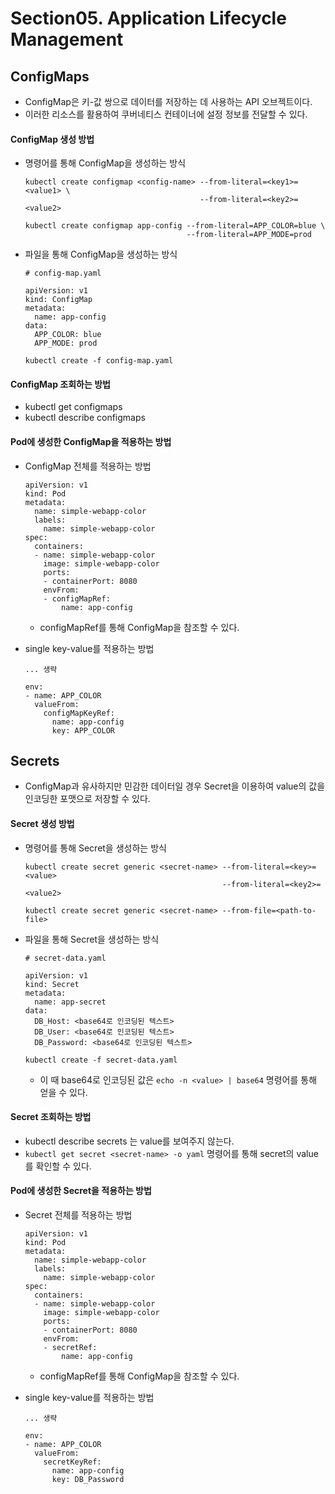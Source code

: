 # Section05. Application Lifecycle Management

## ConfigMaps

- ConfigMap은 키-값 쌍으로 데이터를 저장하는 데 사용하는 API 오브젝트이다. 
- 이러한 리소스를 활용하여 쿠버네티스 컨테이너에 설정 정보를 전달할 수 있다.

#### ConfigMap 생성 방법

- 명령어를 통해 ConfigMap을 생성하는 방식
  ```
  kubectl create configmap <config-name> --from-literal=<key1>=<value1> \
                                         --from-literal=<key2>=<value2>

  kubectl create configmap app-config --from-literal=APP_COLOR=blue \
                                      --from-literal=APP_MODE=prod
  ```
- 파일을 통해 ConfigMap을 생성하는 방식
  ```
  # config-map.yaml

  apiVersion: v1
  kind: ConfigMap
  metadata:
    name: app-config
  data:
    APP_COLOR: blue
    APP_MODE: prod
  ```
  ```
  kubectl create -f config-map.yaml
  ```

#### ConfigMap 조회하는 방법

- kubectl get configmaps
- kubectl describe configmaps


#### Pod에 생성한 ConfigMap을 적용하는 방법

- ConfigMap 전체를 적용하는 방법
  ```
  apiVersion: v1
  kind: Pod
  metadata:
    name: simple-webapp-color
    labels:
      name: simple-webapp-color
  spec:
    containers:
    - name: simple-webapp-color
      image: simple-webapp-color
      ports:
      - containerPort: 8080
      envFrom:
      - configMapRef:
          name: app-config
  ```
  - configMapRef를 통해 ConfigMap을 참조할 수 있다.

- single key-value를 적용하는 방법
  ```
  ... 생략

  env:
  - name: APP_COLOR
    valueFrom:
      configMapKeyRef:
        name: app-config
        key: APP_COLOR
  ```

## Secrets

- ConfigMap과 유사하지만 민감한 데이터일 경우 Secret을 이용하여 value의 값을 인코딩한 포맷으로 저장할 수 있다.

#### Secret 생성 방법
- 명령어를 통해 Secret을 생성하는 방식
  ```
  kubectl create secret generic <secret-name> --from-literal=<key>=<value> 
                                              --from-literal=<key2>=<value2>

  kubectl create secret generic <secret-name> --from-file=<path-to-file>
  ```
- 파일을 통해 Secret을 생성하는 방식
  ```
  # secret-data.yaml

  apiVersion: v1
  kind: Secret
  metadata:
    name: app-secret
  data:
    DB_Host: <base64로 인코딩된 텍스트>
    DB_User: <base64로 인코딩된 텍스트>
    DB_Password: <base64로 인코딩된 텍스트>
  ```
  ```
  kubectl create -f secret-data.yaml
  ```
  - 이 때 base64로 인코딩된 값은 `echo -n <value> | base64` 명령어를 통해 얻을 수 있다.
  
#### Secret 조회하는 방법

- kubectl describe secrets 는 value를 보여주지 않는다.
- `kubectl get secret <secret-name> -o yaml` 명령어를 통해 secret의 value를 확인할 수 있다.

#### Pod에 생성한 Secret을 적용하는 방법

- Secret 전체를 적용하는 방법
  ```
  apiVersion: v1
  kind: Pod
  metadata:
    name: simple-webapp-color
    labels:
      name: simple-webapp-color
  spec:
    containers:
    - name: simple-webapp-color
      image: simple-webapp-color
      ports:
      - containerPort: 8080
      envFrom:
      - secretRef:
          name: app-config
  ```
  - configMapRef를 통해 ConfigMap을 참조할 수 있다.

- single key-value를 적용하는 방법
  ```
  ... 생략

  env:
  - name: APP_COLOR
    valueFrom:
      secretKeyRef:
        name: app-config
        key: DB_Password
  ```